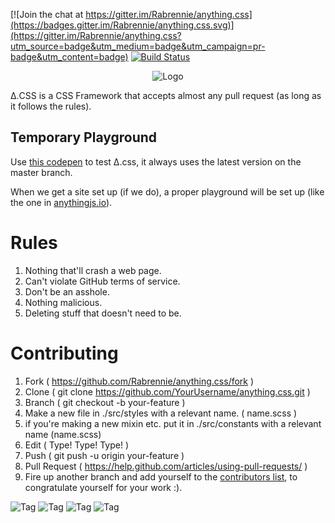 

[![Join the chat at https://gitter.im/Rabrennie/anything.css](https://badges.gitter.im/Rabrennie/anything.css.svg)](https://gitter.im/Rabrennie/anything.css?utm_source=badge&utm_medium=badge&utm_campaign=pr-badge&utm_content=badge) [![Build Status](https://travis-ci.org/Rabrennie/anything.css.svg?branch=master)](https://travis-ci.org/Rabrennie/anything.css)

<p align="center"><img src="https://raw.githubusercontent.com/Rabrennie/anything.css/master/icon.png" alt="Logo"></p>

Δ.CSS is a CSS Framework that accepts almost any pull request (as long as it follows the rules).

## Temporary Playground
Use [this codepen](https://codepen.io/TheBITLINK/pen/JKNgxN?editors=1000) to test Δ.css, it always uses the latest version on the master branch.

When we get a site set up (if we do), a proper playground will be set up (like the one in [anythingjs.io](http://anythingjs.io/playground.html)).

# Rules
1. Nothing that'll crash a web page.
1. Can't violate GitHub terms of service.
1. Don't be an asshole.
  1. Nothing malicious.  
  1. Deleting stuff that doesn't need to be.

# Contributing
1. Fork ( https://github.com/Rabrennie/anything.css/fork )
1. Clone ( git clone https://github.com/YourUsername/anything.css.git )
1. Branch ( git checkout -b your-feature )
2. Make a new file in ./src/styles with a relevant name. ( name.scss )
  1. if you're making a new mixin etc. put it in ./src/constants with a relevant name (name.scss)
1. Edit ( Type! Type! Type! )
1. Push ( git push -u origin your-feature )
1. Pull Request ( https://help.github.com/articles/using-pull-requests/ )
1. Fire up another branch and add yourself to the [contributors list](CONTRIBUTORS.md), to congratulate yourself for your work :).

![Tag](http://i.imgur.com/etWLNKJ.gif) ![Tag](http://i.imgur.com/c4J95hH.gif) ![Tag](http://i.imgur.com/Sl7UbNI.gif) ![Tag](http://i.imgur.com/xaoeuKp.gif)
